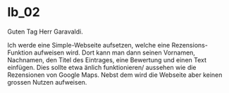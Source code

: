 # lb_02

Guten Tag Herr Garavaldi. 

Ich werde eine Simple-Webseite aufsetzen, welche eine Rezensions-Funktion aufweisen wird. Dort kann man dann seinen Vornamen, Nachnamen, den Titel des Eintrages, eine Bewertung und einen Text einfügen. Dies sollte etwa änlich funktionieren/ aussehen wie die Rezensionen von Google Maps. Nebst dem wird die Webseite aber keinen grossen Nutzen aufweisen.
